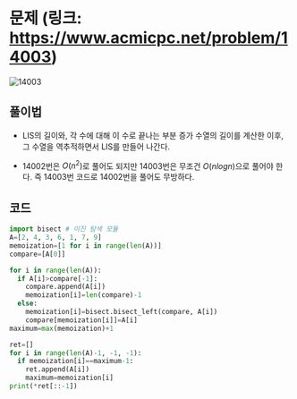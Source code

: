 # 문제 (링크: https://www.acmicpc.net/problem/14003)
![14003](https://user-images.githubusercontent.com/47918242/178015636-3489aed3-544a-4bff-9ca6-c66d6c657c73.png)

## 풀이법
* LIS의 길이와, 각 수에 대해 이 수로 끝나는 부분 증가 수열의 길이를 계산한 이후, 그 수열을 역추적하면서 LIS를 만들어 나간다.

* 14002번은 $O(n^2)$로 풀어도 되지만 14003번은 무조건 $O(n log n)$으로 풀어야 한다. 즉 14003번 코드로 14002번을 풀어도 무방하다.

## 코드

```python
import bisect # 이진 탐색 모듈
A=[2, 4, 3, 6, 1, 7, 9]
memoization=[1 for i in range(len(A))]
compare=[A[0]]

for i in range(len(A)):
  if A[i]>compare[-1]:
    compare.append(A[i])
    memoization[i]=len(compare)-1
  else:
    memoization[i]=bisect.bisect_left(compare, A[i])
    compare[memoization[i]]=A[i]
maximum=max(memoization)+1

ret=[]
for i in range(len(A)-1, -1, -1):
  if memoization[i]==maximum-1:
    ret.append(A[i])
    maximum=memoization[i]
print(*ret[::-1])
```
